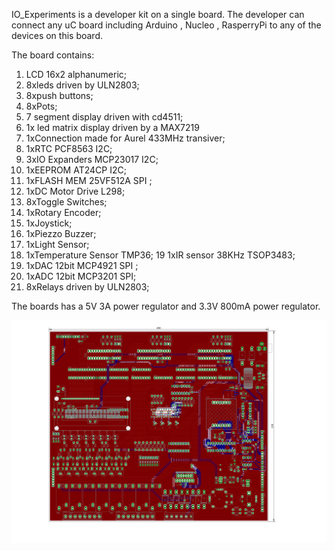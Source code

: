 IO_Experiments is a developer kit on a single board. The developer can connect any uC board including Arduino , Nucleo , RasperryPi to any of the devices on this board.

The board contains:
1. LCD 16x2 alphanumeric;
2. 8xleds driven by ULN2803;
3. 8xpush buttons;
4. 8xPots;
5. 7 segment display driven with cd4511;
6. 1x led matrix display driven by a MAX7219
7. 1xConnection made for Aurel 433MHz transiver;
8. 1xRTC PCF8563 I2C;
9. 3xIO Expanders MCP23017 I2C;
10. 1xEEPROM AT24CP I2C;
11. 1xFLASH MEM 25VF512A SPI ;
12. 1xDC Motor Drive L298;
13. 8xToggle Switches;
14. 1xRotary Encoder;
15. 1xJoystick;
16. 1xPiezzo Buzzer;
17. 1xLight Sensor;
18. 1xTemperature Sensor TMP36;
19 1xIR sensor 38KHz TSOP3483;
10. 1xDAC 12bit MCP4921 SPI ;
11. 1xADC 12bit MCP3201 SPI;
12. 8xRelays driven by ULN2803;

The boards has a 5V 3A power regulator and 3.3V 800mA power regulator.

<img src="/IO_Experiment_Board.png" alt="IO_EXPERIMENT_BOARD"/>
